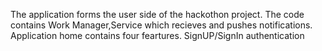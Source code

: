 The application forms the user side of the hackothon project.
The code contains Work Manager,Service which recieves and pushes notifications.
Application home contains four feartures.
SignUP/SignIn authentication
